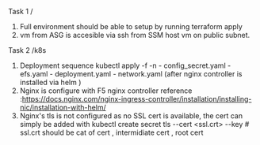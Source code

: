 Task 1 
/
1.  Full environment should be able to setup by running terraform apply 
2.  vm from ASG is accesible via ssh from SSM host vm on public subnet. 


Task 2 
/k8s 
1.  Deployment sequence kubectl apply -f <filename> -n <desired-namespace>
        - config_secret.yaml
        - efs.yaml
        - deployment.yaml
        - network.yaml (after nginx controller is installed via helm )
2.  Nginx is configure with F5 nginx controller 
    reference :https://docs.nginx.com/nginx-ingress-controller/installation/installing-nic/installation-with-helm/
3.  Nginx's tls is not configured as no SSL cert is available, the cert can simply be added with 
    kubectl create secret tls --cert <ssl.crt> --key <key> # ssl.crt should be cat of cert , intermidiate cert , root cert 

